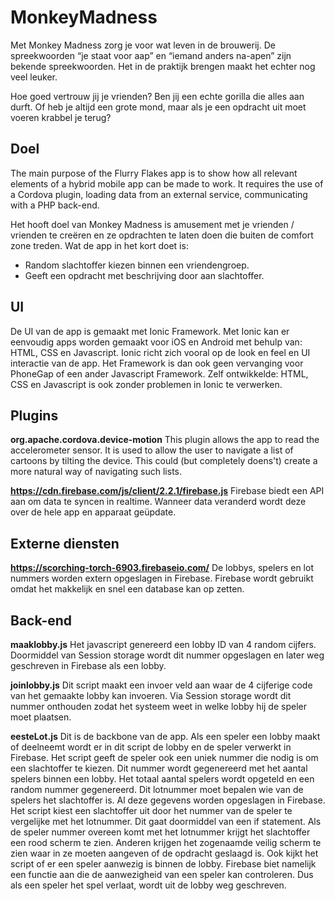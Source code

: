 # MonkeyMadness
Met Monkey Madness zorg je voor wat leven in de brouwerij. De spreekwoorden “je staat voor aap” en “iemand anders na-apen” zijn bekende spreekwoorden. Het in de praktijk brengen maakt het echter nog veel leuker. 

Hoe goed vertrouw jij je vrienden? Ben jij een echte gorilla die alles aan durft. Of heb je altijd een grote mond, maar als je een opdracht uit moet voeren krabbel je terug?

## Doel
The main purpose of the Flurry Flakes app is to show how all relevant elements of a hybrid mobile app can be made to work. It requires the use of a Cordova plugin, loading data from an external service, communicating with a PHP back-end.

Het hooft doel van Monkey Madness is amusement met je vrienden / vrienden te creëren en ze opdrachten te laten doen die buiten de comfort zone treden.
Wat de app in het kort doet is:
- Random slachtoffer kiezen binnen een vriendengroep.
- Geeft een opdracht met beschrijving door aan slachtoffer.

## UI
De UI van de app is gemaakt met Ionic Framework. Met Ionic kan er eenvoudig apps worden gemaakt voor iOS en Android met behulp van: HTML, CSS en Javascript. Ionic richt zich vooral op de look en feel en UI interactie van de app. Het Framework is dan ook geen vervanging voor PhoneGap of een ander Javascript Framework. Zelf ontwikkelde: HTML, CSS en Javascript is ook zonder problemen in Ionic te verwerken.

## Plugins
**org.apache.cordova.device-motion** This plugin allows the app to read the accelerometer sensor. It is used to allow the user to navigate a list of cartoons by tilting the device. This could (but completely doens't) create a more natural way of navigating such lists.

**https://cdn.firebase.com/js/client/2.2.1/firebase.js** Firebase biedt een API aan om data te syncen in realtime. Wanneer data veranderd wordt deze over de hele app en apparaat geüpdate.


## Externe diensten 
**https://scorching-torch-6903.firebaseio.com/** De lobbys, spelers en lot nummers worden extern opgeslagen in Firebase. Firebase wordt gebruikt omdat het makkelijk en snel een database kan op zetten.  


## Back-end

**maaklobby.js** Het javascript genereerd een lobby ID van 4 random cijfers. Doormiddel van Session storage wordt dit nummer opgeslagen en later weg geschreven in Firebase als een lobby.

**joinlobby.js** Dit script maakt een invoer veld aan waar de 4 cijferige code van het gemaakte lobby kan invoeren. Via Session storage wordt dit nummer onthouden zodat het systeem weet in welke lobby hij de speler moet plaatsen.

**eesteLot.js** Dit is de backbone van de app. Als een speler een lobby maakt of deelneemt wordt er in dit script de lobby en de speler verwerkt in Firebase. Het script geeft de speler ook een uniek nummer die nodig is om een slachtoffer te kiezen. Dit nummer wordt gegenereerd met het aantal spelers binnen een lobby. Het totaal aantal spelers wordt opgeteld en een random nummer gegenereerd. Dit lotnummer moet bepalen wie van de spelers het slachtoffer is. Al deze gegevens worden opgeslagen in Firebase.  
Het script kiest een slachtoffer uit door het nummer van de speler te vergelijke met het lotnummer. Dit gaat doormiddel van een if statement. Als de speler nummer overeen komt met het lotnummer krijgt het slachtoffer een rood scherm te zien. Anderen krijgen het zogenaamde veilig scherm te zien waar in ze moeten aangeven of de opdracht geslaagd is. 
Ook kijkt het script of er een speler aanwezig is binnen de lobby. Firebase biet namelijk een functie aan die de aanwezigheid van een speler kan controleren. Dus als een speler het spel verlaat, wordt uit de lobby weg geschreven.
